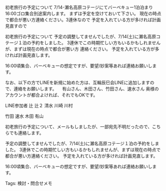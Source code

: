 初老旅行の予定について
7/14-瀬名高原コテージにてバーベキュー1泊泊まり 16:00ゴロ集合別途案内します。
まずは予定を空けておいて下さい。
現在の時点で都合が悪い方連絡ください。3連休なので
予定を入れている方が多ければ計画見直すので

初老旅行の予定について
予定の調整してませんでしたが、7/14(土)に瀬名高原コテージ１泊の予約をしました。
3連休でこの時期忙しい方もいるかもしれませんが、まずは現在の時点で都合が悪い方
連絡ください。
予定を入れている方が多ければ計画見直します。

16:00頃集合、バーベキューの想定ですが、要望/妙案等あれば連絡お願いします。

なお、以下の方でLINEを新規に始めた方は、互輪辰巳会LINEに追加しますので、連絡をお願いします。
　有山さん、木田さん、竹田さん、速水さん
奥様のアカウントが都合よければ、それでもOKです。

LINE参加者
辻
辻２
清水
川崎
川村

竹田
速水
木田
有山

初老旅行の予定について、メールもしましたが、一部宛先不明だったので、こちらでも連絡します。

予定の調整してませんでしたが、7/14(土)に瀬名高原コテージ１泊の予約をしました。
3連休でこの時期忙しい方もいるかもしれませんが、まずは現在の時点で都合が悪い方連絡ください。
予定を入れている方が多ければ計画見直します。

16:00頃集合、バーベキューの想定ですが、要望/妙案等あれば連絡お願いします。


Tags:
  検討・問合せメモ